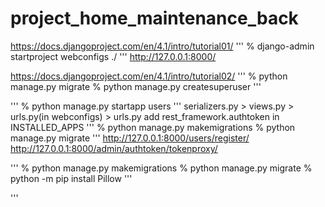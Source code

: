 # project_home_maintenance_back

https://docs.djangoproject.com/en/4.1/intro/tutorial01/
'''
% django-admin startproject webconfigs ./
'''
http://127.0.0.1:8000/

https://docs.djangoproject.com/en/4.1/intro/tutorial02/
'''
% python manage.py migrate
% python manage.py createsuperuser
'''

'''
% python manage.py startapp users
'''
serializers.py > views.py > urls.py(in webconfigs) > urls.py
add rest_framework.authtoken in INSTALLED_APPS
'''
% python manage.py makemigrations
% python manage.py migrate
'''
http://127.0.0.1:8000/users/register/
http://127.0.0.1:8000/admin/authtoken/tokenproxy/

'''
% python manage.py makemigrations
% python manage.py migrate
% python -m pip install Pillow
'''

'''
